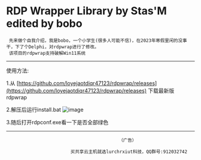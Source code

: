 # RDP Wrapper Library by Stas'M edited by bobo
     先来做个自我介绍，我是bobo，一个小学生(很多人可能不信)，在2023年寒假里闲的没事干，下了个Delphi，对rdpwrap进行了修改。
     该项目的rdpwrap支持破解Win11系统
-------------------------------------------------------------------------------------------------------------
使用方法:

1.从 [https://github.com/loyejaotdiqr47123/rdpwrap/releases](https://github.com/loyejaotdiqr47123/rdpwrap/releases) 下载最新版rdpwrap

2.解压后运行install.bat
![image](https://down.bobocdn.tk/?explorer/share/file&hash=ae91DODScGj2wu8jXHkfAlpnJKKefXO-CyRYUFxEWzrOXDictbH9UuaPK8Dnec1qfg&name=/qq_pic_merged_1673521091299.jpg)

3.随后打开rdpconf.exe看一下是否全部绿色


 -------------------------------------------------------------------------------------------------------------
                                              （广告）
                                              
                            买共享云主机就选lurchrxiut科技，QQ群号:912032742
